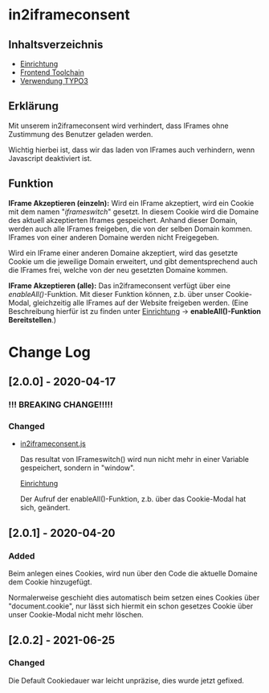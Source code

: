 # in2iframeconsent

## Inhaltsverzeichnis

- [Einrichtung](Documentation/Einrichtung.md)
- [Frontend Toolchain](Documentation/Frontend.md)
- [Verwendung TYPO3](Documentation/TYPO3_Viewhelper.md)

## Erklärung
Mit unserem in2iframeconsent wird verhindert, dass IFrames ohne Zustimmung des Benutzer geladen werden. 

Wichtig hierbei ist, dass wir das laden von IFrames auch verhindern, wenn Javascript deaktiviert ist.

## Funktion
**IFrame Akzeptieren (einzeln):**
Wird ein IFrame akzeptiert, wird ein Cookie  mit dem namen "*iframeswitch*" gesetzt. In diesem Cookie wird die Domaine des aktuell akzeptierten Iframes gespeichert. 
  Anhand dieser Domain, werden auch alle IFrames freigeben, die von der selben Domain kommen. IFrames von einer anderen Domaine werden nicht Freigegeben. 
  
  Wird ein IFrame einer anderen Domaine akzeptiert, wird das gesetzte Cookie um die jeweilige Domain erweitert, und gibt dementsprechend auch die IFrames frei, welche von der neu gesetzten Domaine kommen.
  
**IFrame Akzeptieren (alle):**
Das in2iframeconsent verfügt über eine *enableAll()*-Funktion. Mit dieser Funktion können, z.b. über unser Cookie-Modal, gleichzeitig alle IFrames auf der Website freigeben werden.  (Eine Beschreibung hierfür ist zu finden unter [Einrichtung](Documentation/Einrichtung.md) -> **enableAll()-Funktion Bereitstellen**.)

# Change Log
## [2.0.0] - 2020-04-17
  
### !!! BREAKING CHANGE!!!!!

### Changed
  
- [in2iframeconsent.js](src/Private/JavaScripts/in2iframeconsent.js)

  Das resultat von IFrameswitch() wird nun nicht mehr in einer Variable gespeichert, sondern in "window".
  
  [Einrichtung](Documentation/Einrichtung.md)
  
  Der Aufruf der enableAll()-Funktion, z.b. über das Cookie-Modal hat sich, geändert.

## [2.0.1] - 2020-04-20

### Added

 Beim anlegen eines Cookies, wird nun über den Code die aktuelle Domaine dem Cookie hinzugefügt. 
 
 Normalerweise geschieht dies automatisch beim setzen eines Cookies über "document.cookie", nur lässt sich hiermit ein schon gesetzes Cookie über unser Cookie-Modal nicht mehr löschen.

## [2.0.2] - 2021-06-25

### Changed
Die Default Cookiedauer war leicht unpräzise, dies wurde jetzt gefixed. 
